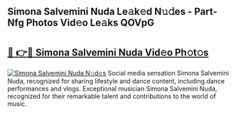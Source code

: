 ## Simona Salvemini Nuda Le𝚊k𝚎d N𝚞𝚍es - Part-Nfg Photos Vid𝚎o Le𝚊ks QOVpG

# <h2><a href="http://fbc3y35.evod.top/?m=Simona+Salvemini+Nuda">🔗 👉🔴 Simona Salvemini Nuda Vid𝚎o Ph𝚘t𝚘s</a></h2>

[![Simona Salvemini Nuda N𝚞d𝚎s](https://i.imgur.com/8V9OHl7.gif)](http://fbc3y35.evod.top/?m=Simona+Salvemini+Nuda)
Social media sensation Simona Salvemini Nuda, recognized for sharing lifestyle and dance content, including dance performances and vlogs. Exceptional musician Simona Salvemini Nuda, recognized for their remarkable talent and contributions to the world of music. 
